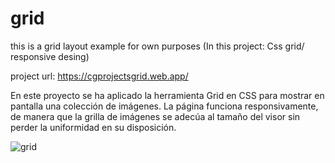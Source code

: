 # grid
this is a grid layout example for own purposes (In this project: Css grid/ responsive desing)

project url: https://cgprojectsgrid.web.app/

  En este proyecto se ha aplicado la herramienta Grid en CSS para mostrar en pantalla una colección de imágenes.
  La página funciona responsivamente, de manera que la grilla de imágenes se adecúa al tamaño del visor sin perder
  la uniformidad en su disposición.

![grid](https://user-images.githubusercontent.com/69878700/174659002-93736c9f-93f4-4dad-a853-33bdf5488e05.jpg)
